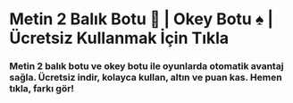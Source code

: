 # Metin 2 Balık Botu 🎣 | Okey Botu ♠️ | Ücretsiz Kullanmak İçin Tıkla
### Metin 2 balık botu ve okey botu ile oyunlarda otomatik avantaj sağla. Ücretsiz indir, kolayca kullan, altın ve puan kas. Hemen tıkla, farkı gör!
